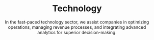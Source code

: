 ---
layout: industry
order: 4
title: Technology
subtitle: "In the fast-paced technology sector, we assist companies in optimizing operations, managing revenue processes, and integrating advanced analytics for superior decision-making."
intro: "SLKone catalyzes growth and innovation in the technology industry. We collaborate with tech companies to refine operations, optimize revenue streams, revitalize finance functions, and embed analytics into core processes, ensuring our clients stay ahead in a competitive landscape."
landscape-title: "The Technology Landscape"
landscape-intro: "The technology sector is characterized by:"
landscape:
  - "Rapid innovation cycles and shortened product lifespans"
  - "Escalating competition from both incumbents and disruptive startups"
  - "Shifting business models towards subscription and service-based offerings"
  - "Increasing regulatory scrutiny and data privacy concerns"
  - "Talent acquisition and retention challenges in a competitive market"
landscape-conclusion: "These dynamics require agility and strategic foresight to navigate successfully."
approach-title: "Our Approach"
approach-intro: "SLKone adopts a holistic view of technology companies, addressing challenges across product development, go-to-market strategies, and operational efficiency. Our methodology integrates:"
approach:
  - "Agile Transformation: Fostering nimble product development and organizational structures"
  - "Data-Driven Decision Making: Leveraging analytics to inform strategic choices"
  - "Scalable Operations Design: Building infrastructure to support hypergrowth"
  - "Customer-Centric Innovation: Aligning product development with market needs"
  - "Financial Optimization: Enhancing profitability and investor value"
why_choose:
  - "Tech Industry Expertise: In-depth knowledge of technology business models and market dynamics."
  - "Agile Transformation: Implementing nimble structures and processes for rapid innovation."
  - "Data-Driven Strategies: Leveraging analytics to guide strategic and operational decisions."
  - "Scalable Solutions: Designing infrastructure to support rapid growth and scalability."
  - "Customer-Centric Approach: Aligning product development with evolving market needs."
  - "Financial Optimization: Enhancing profitability and investor value through strategic financial management."
  - "Proven Track Record: Successful partnerships with tech companies to drive growth and efficiency."
  - "Collaborative Partnership: Working closely with your team to ensure tailored and effective solutions."
cta: "Ready to accelerate your technology company's growth? Contact SLKone today to discover how our specialized services can enhance your operations and drive sustainable innovation."
icon: "fa-solid fa-microchip"
color: "forest"
image: "/assets/images/backgrounds/technology.webp"
---